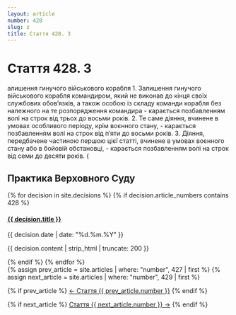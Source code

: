 ```yaml
---
layout: article
number: 428
slug: z
title: Стаття 428. З
---
```


# Стаття 428. З

алишення гинучого військового корабля 1. Залишення гинучого військового корабля командиром, який не виконав до кінця своїх службових обов’язків, а також особою із складу команди корабля без належного на те розпорядження командира - карається позбавленням волі на строк від трьох до восьми років. 2. Те саме діяння, вчинене в умовах особливого періоду, крім воєнного стану, - карається позбавленням волі на строк від п’яти до восьми років. 3. Діяння, передбачене частиною першою цієї статті, вчинене в умовах воєнного стану або в бойовій обстановці, - карається позбавленням волі на строк від семи до десяти років. {

## Практика Верховного Суду

<div class="decisions-container">
{% for decision in site.decisions %}
  {% if decision.article_numbers contains 428 %}
    <div class="decision-item">
      <h4><a href="{{ decision.url }}">{{ decision.title }}</a></h4>
      <p class="decision-date">{{ decision.date | date: "%d.%m.%Y" }}</p>
      <p class="decision-excerpt">{{ decision.content | strip_html | truncate: 200 }}</p>
    </div>
  {% endif %}
{% endfor %}
</div>

<div class="article-navigation">
  {% assign prev_article = site.articles | where: "number", 427 | first %}
  {% assign next_article = site.articles | where: "number", 429 | first %}
  
  {% if prev_article %}
    <a href="{{ prev_article.url }}" class="prev-article">← Стаття {{ prev_article.number }}</a>
  {% endif %}
  
  {% if next_article %}
    <a href="{{ next_article.url }}" class="next-article">Стаття {{ next_article.number }} →</a>
  {% endif %}
</div>
